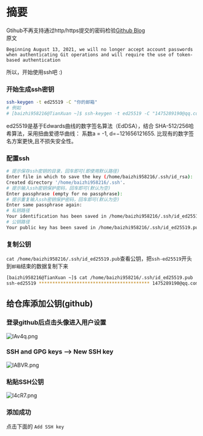 #
# 摘要
Gtihub不再支持通过http/https提交的密码检验[Github Blog](https://github.blog/2020-12-15-token-authentication-requirements-for-git-operations/)  
原文
```
Beginning August 13, 2021, we will no longer accept account passwords when authenticating Git operations and will require the use of token-based authentication
```
所以，开始使用ssh吧 :) 
### 开始生成ssh密钥
```bash
ssh-keygen -t ed25519 -C "你的邮箱"
# 例如
# [baizhi958216@TianXuan ~]$ ssh-keygen -t ed25519 -C "1475289190@qq.com"
```
ed25519是基于Edwards曲线的数字签名算法（EdDSA），结合 SHA-512/256哈希算法，采用扭曲爱德华曲线： 系数a = -1, d=−121656121655​. 比现有的数字签名方案更快,且不损失安全性。
### 配置ssh
```bash
# 提示保存ssh密钥的目录，回车即可(即使用默认路径)
Enter file in which to save the key (/home/baizhi958216/.ssh/id_rsa): 
Created directory '/home/baizhi958216/.ssh'.
# 提示输入ssh密钥保护密码，回车即可(默认为空)
Enter passphrase (empty for no passphrase): 
# 提示重复输入ssh密钥保护密码，回车即可(默认为空)
Enter same passphrase again: 
# 私钥路径
Your identification has been saved in /home/baizhi958216/.ssh/id_ed25519
# 公钥路径
Your public key has been saved in /home/baizhi958216/.ssh/id_ed25519.pub
```
### 复制公钥
```cat /home/baizhi958216/.ssh/id_ed25519.pub```查看公钥，把```ssh-ed25519```开头到```邮箱```结束的数据复制下来  
```bash
[baizhi958216@TianXuan ~]$ cat /home/baizhi958216/.ssh/id_ed25519.pub
ssh-ed25519 ***************************************** 1475289190@qq.com
```

## 给仓库添加公钥(github)
### 登录github后点击头像进入用户设置  
![lAv4q.png](https://s1.328888.xyz/2022/05/24/lAv4q.png)  
### SSH and GPG keys --> New SSH key  
![lABVR.png](https://s1.328888.xyz/2022/05/24/lABVR.png)  
### 粘贴SSH公钥  
![l4cR7.png](https://s1.328888.xyz/2022/05/24/l4cR7.png)
### 添加成功  
点击下面的 ```Add SSH key```